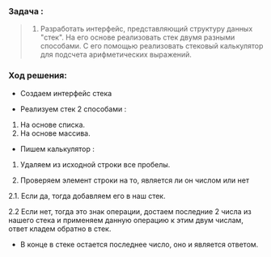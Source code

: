 ### Задача :

> 1. Разработать интерфейс, представляющий структуру данных "стек". На его основе реализовать стек двумя разными способами. С его помощью реализовать стековый калькулятор для подсчета арифметических выражений.

### Ход решения:

- Создаем интерфейс стека

- Реализуем стек 2 способами : 

1. На основе списка.
2. На основе массива.

- Пишем калькулятор :

1. Удаляем из исходной строки все пробелы.

2. Проверяем элемент строки на то, является ли он числом или нет

2.1. Если да, тогда добавляем его в наш стек.

2.2 Если нет, тогда это знак операции, достаем последние 2 числа из нашего стека и применяем данную операцию к этим двум числам, ответ кладем обратно в стек.

- В конце в стеке остается последнее число, оно и является ответом.
